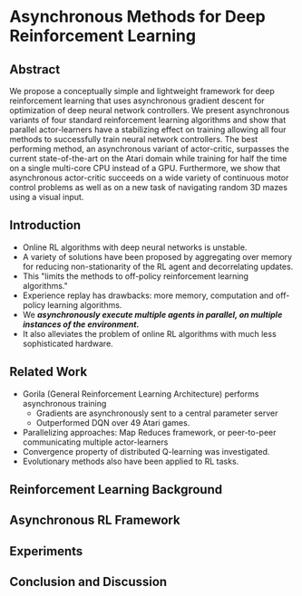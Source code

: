 # Asynchronous Methods for Deep Reinforcement Learning

## Abstract
We propose a conceptually simple and lightweight framework for deep reinforcement learning 
that uses asynchronous gradient descent for optimization of deep neural network controllers. 
We present asynchronous variants of four standard reinforcement learning algorithms and 
show that parallel actor-learners have a stabilizing effect on training allowing all four methods 
to successfully train neural network controllers. 
The best performing method, an asynchronous variant of actor-critic, surpasses the current state-of-the-art 
on the Atari domain while training for half the time on a single multi-core CPU instead of a GPU. 
Furthermore, we show that asynchronous actor-critic succeeds on a wide variety of continuous motor control problems 
as well as on a new task of navigating random 3D mazes using a visual input.

## Introduction
* Online RL algorithms with deep neural networks is unstable.
* A variety of solutions have been proposed by aggregating over memory for reducing non-stationarity of the RL agent and decorrelating updates.
* This "limits the methods to off-policy reinforcement learning algorithms."
* Experience replay has drawbacks: more memory, computation and off-policy learning algorithms.
* We ***asynchronously execute multiple agents in parallel, on multiple instances of the environment.***
* It also alleviates the problem of online RL algorithms with much less sophisticated hardware.

## Related Work
* Gorila (General Reinforcement Learning Architecture) performs asynchronous training
  * Gradients are asynchronously sent to a central parameter server
  * Outperformed DQN over 49 Atari games.
* Parallelizing approaches: Map Reduces framework, or peer-to-peer communicating multiple actor-learners
* Convergence property of distributed Q-learning was investigated.
* Evolutionary methods also have been applied to RL tasks.

## Reinforcement Learning Background

## Asynchronous RL Framework

## Experiments

## Conclusion and Discussion
